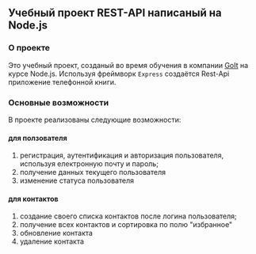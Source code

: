 ## Учебный проект REST-API написаный на Node.js

### О проекте

Это учебный проект, созданый во время обучения в компании
[GoIt](https://goit.ua/) на курсе Node.js. Используя фреймворк `Express`
создаётся Rest-Api приложение телефонной книги.

### Основные возможности

В проекте реализованы следующие возможности:

#### для ползователя

1. регистрация, аутентификация и авторизация пользователя, используя електронную
   почту и пароль;
2. получение данных текущего пользователя
3. изменение статуса пользователя

#### для контактов

1. создание своего списка контактов после логина пользователя;
2. получение всех контактов и сортировка по полю "избранное"
3. обновление контакта
4. удаление контакта
